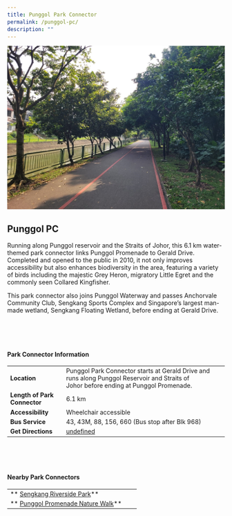 ```yaml
---
title: Punggol Park Connector
permalink: /punggol-pc/
description: ""
---
```

![](/images/punggolpc1.jpg)

## Punggol PC

Running along Punggol reservoir and the Straits of Johor, this 6.1 km water-themed park connector links Punggol Promenade to Gerald Drive. Completed and opened to the public in 2010, it not only improves accessibility but also enhances biodiversity in the area, featuring a variety of birds including the majestic Grey Heron, migratory Little Egret and the commonly seen Collared Kingfisher.

This park connector also joins Punggol Waterway and passes Anchorvale Community Club, Sengkang Sports Complex and Singapore’s largest man-made wetland, Sengkang Floating Wetland, before ending at Gerald Drive. 

<br>
<br>
<br>

#### Park Connector Information
|  |  |  |
| -------- | -------- | -------- |
| **Location** | Punggol Park Connector starts at&nbsp;Gerald Drive&nbsp;and runs along&nbsp;Punggol Reservoir and Straits of Johor&nbsp;before ending at&nbsp;Punggol Promenade. |  |
| **Length of Park Connector** | 6.1 km   |  |
| **Accessibility** |Wheelchair accessible | |
| **Bus Service** | 43, 43M, 88, 156, 660 (Bus stop after Blk 968)
| **Get Directions** |  [undefined](https://www.onemap.gov.sg/main/v2/?lat=1.3791259111453638&amp;lng=103.87628580387666)

<br>
<br>
<br>	

#### Nearby Park Connectors
|   |  |  |
| -------- | -------- | -------- |
| **  [Sengkang Riverside Park](https://www.nparks.gov.sg/gardens-parks-and-nature/park-connector-network/sengkang-riverside-park)** | | |
| **  [Punggol Promenade Nature Walk](https://www.nparks.gov.sg/gardens-parks-and-nature/park-connector-network/punggol-promenade-nature-walk)** | | |